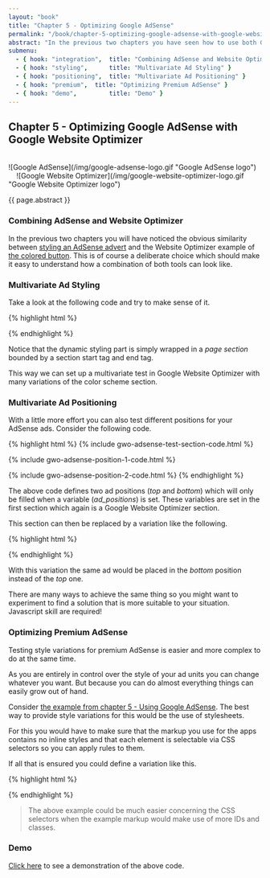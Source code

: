 ```yaml
---
layout: "book"
title: "Chapter 5 - Optimizing Google AdSense"
permalink: "/book/chapter-5-optimizing-google-adsense-with-google-website-optimizer.html"
abstract: "In the previous two chapters you have seen how to use both Google AdSense and Google Website Optimizer on their own. This chapter focusses on combining the two to optimize your AdSense revenue."
submenu:
  - { hook: "integration",  title: "Combining AdSense and Website Optimizer" }
  - { hook: "styling",      title: "Multivariate Ad Styling" }
  - { hook: "positioning",  title: "Multivariate Ad Positioning" }
  - { hook: "premium",  title: "Optimizing Premium AdSense" }
  - { hook: "demo",         title: "Demo" }
---
```

## Chapter 5 - Optimizing Google AdSense with Google Website Optimizer

<br/>
![Google AdSense](/img/google-adsense-logo.gif "Google AdSense logo") &nbsp;&nbsp;&nbsp; ![Google Website Optimizer](/img/google-website-optimizer-logo.gif "Google Website Optimizer logo")

{{ page.abstract }}

### Combining AdSense and Website Optimizer<a name="integration">&nbsp;</a>

In the previous two chapters you will have noticed the obvious similarity between [styling an AdSense advert](/book/chapter-3-using-google-adsense.html#styling "Using Google AdSense - Dynamic Ad Styling") and the Website Optimizer example of [the colored button](http://a8977338.github.com/book/chapter-4-using-google-website-optimizer.html#demo "Using Google Website Optimizer - Demo"). This is of course a deliberate choice which should make it easy to understand how a combination of both tools can look like.

### Multivariate Ad Styling<a name="styling">&nbsp;</a>

Take a look at the following code and try to make sense of it.

{% highlight html %}
<script>utmx_section("gwo_adsense_style")</script>
<script type="text/javascript"><!--
google_color_border = '000000';
google_color_bg     = 'DDDDDD';
google_color_link   = '000080';
google_color_url    = '008000';
google_color_text   = '000000';
//-->
</script>
</noscript>

<script type="text/javascript"><!--
google_ad_client = "ca-pub-0123456789abcdef";
/* custom_ad_name */
google_ad_slot = "0123456789";
google_ad_width = 125;
google_ad_height = 125;
//-->
</script>
<script type="text/javascript"
src="http://pagead2.googlesyndication.com/pagead/show_ads.js">
</script>
{% endhighlight %}

Notice that the dynamic styling part is simply wrapped in a _page section_ bounded by a section start tag and end tag.

This way we can set up a multivariate test in Google Website Optimizer with many variations of the color scheme section.

### Multivariate Ad Positioning<a name="positioning">&nbsp;</a>

With a little more effort you can also test different positions for your AdSense ads. Consider the following code.

{% highlight html %}
{% include gwo-adsense-test-section-code.html %}

{% include gwo-adsense-position-1-code.html %}

{% include gwo-adsense-position-2-code.html %}
{% endhighlight %}

The above code defines two ad positions (_top_ and _bottom_) which will only be filled when a variable (_ad_positions_) is set. These variables are set in the first section which again is a Google Website Optimizer section.

This section can then be replaced by a variation like the following.

{% highlight html %}
<script>utmx_section("gwo_adsense_position")</script>
<script type="text/javascript"><!--
var ad_positions = new Array();
ad_positions['bottom'] = { slot: "0123456789", width: 200, height: 200 }
//-->
</script>
</noscript>
{% endhighlight %}

With this variation the same ad would be placed in the _bottom_ position instead of the _top_ one.

There are many ways to achieve the same thing so you might want to experiment to find a solution that is more suitable to your situation. Javascript skill are required!

### Optimizing Premium AdSense<a name="premium">&nbsp;</a>

Testing style variations for premium AdSense is easier and more complex to do at the same time.

As you are entirely in control over the style of your ad units you can change whatever you want. But because you can do almost everything things can easily grow out of hand.

Consider [the example from chapter 5 - Using Google AdSense](/book/chapter-3-using-google-adsense.html#premium "the example from chapter 5 - Using Google AdSense"). The best way to provide style variations for this would be the use of stylesheets.

For this you would have to make sure that the markup you use for the apps contains no inline styles and that each element is selectable via CSS selectors so you can apply rules to them.

If all that is ensured you could define a variation like this.

{% highlight html %}
<style type="text/css">
#googleads { width:614px; border-bottom: 1px solid #d2d2d2; padding:4px; text-align:left; }
#googleads div { font-weight:bold; border-top: 1px solid #d2d2d2; padding:4px; padding: 0 0 2px; margin-bottom: 5px; color:#d2d2d2; }
#googleads a:not(:first-child):not(:last-child) { font-weight:bold; color: #CC0000; font-family: Georgia, Times New Roman, serif; font-size:15px; }
#googleads a:first-child { color:#666666; }
#googleads span { font-weight:normal; font-size:12px; }
#googleads a:last-child { font-weight:bold; font-size:12px; color:#666666; }
</style>
{% endhighlight %}

> The above example could be much easier concerning the CSS selectors when the example markup would make use of more IDs and classes.

### Demo<a name="demo">&nbsp;</a>

[Click here](/gwo-adsense-test-page.html) to see a demonstration of the above code.
